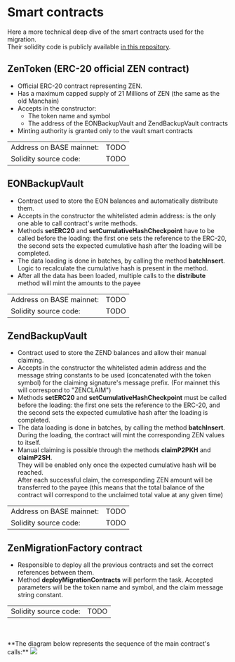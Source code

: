 # Smart contracts

Here a more technical deep dive of the smart contracts used for the migration.<br/>
Their solidity code is publicly available [in this repository](https://github.com/HorizenOfficial/horizen-migration/tree/dev/erc20-migration/contracts).<br/>

## ZenToken (ERC-20 official ZEN contract)

- Official ERC-20 contract representing ZEN.
- Has a maximum capped supply of 21 Millions of ZEN (the same as the old Manchain)
- Accepts in the constructor:
    - The token name and symbol
    - The address of the EONBackupVault and ZendBackupVault contracts
- Minting authority is granted only to the vault smart contracts

|      |  |
| -------- | ------- |
| Address on BASE mainnet: | TODO   |
| Solidity source code: | TODO    |


## EONBackupVault

- Contract used to store the EON balances and automatically distribute them.
- Accepts in the constructor the whitelisted admin address: is the only one able to call contract's write methods.
- Methods **setERC20** and **setCumulativeHashCheckpoint** have to be called before the loading: the first one sets the reference to the ERC-20, the second
  sets the expected cumulative hash after the loading will be completed.
- The data loading is done in batches, by calling the method **batchInsert**. Logic to recalculate the cumulative hash is present in the method.
- After all the data has been loaded, multiple calls to the **distribute** method will mint the amounts to the payee


|      |  |
| -------- | ------- |
| Address on BASE mainnet: | TODO   |
| Solidity source code: | TODO    |

## ZendBackupVault

- Contract used to store the ZEND balances and allow their manual claiming.
- Accepts in the constructor the whitelisted admin address and the message string constants to be used (concatenated with the token symbol) for the claiming signature's message prefix. (For mainnet this  will correspond to "ZENCLAIM")
- Methods **setERC20** and **setCumulativeHashCheckpoint** must be called before the loading: the first one sets the reference to the ERC-20, and the second
  sets the expected cumulative hash after the loading is completed.
- The data loading is done in batches, by calling the method **batchInsert**. During the loading, the contract will mint the corresponding ZEN values to itself.
- Manual claiming is possible through the methods **claimP2PKH** and **claimP2SH**.<br/>
  They will be enabled only once the expected cumulative hash will be reached.<br/>
  After each successful claim, the corresponding ZEN amount will be transferred
  to the payee (this means that the total balance of the contract will correspond to the unclaimed total value at any given time)

|      |  |
| -------- | ------- |
| Address on BASE mainnet: | TODO   |
| Solidity source code: | TODO    |


## ZenMigrationFactory contract

- Responsible to deploy all the previous contracts and set the correct references between them.
- Method **deployMigrationContracts** will perform the task. Accepted parameters will be the token name and symbol, and the claim message string constant.

|      |  |
| -------- | ------- |
| Solidity source code: | TODO    |

<br/>
<br/>
**The diagram below represents the sequence of the main contract's calls:**

<img  src="/img/migration3.png"/>
